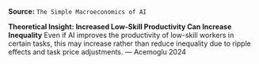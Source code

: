 **Source:** `The Simple Macroeconomics of AI`

**Theoretical Insight: Increased Low-Skill Productivity Can Increase Inequality**
Even if AI improves the productivity of low-skill workers in certain tasks, this may increase rather than reduce inequality due to ripple effects and task price adjustments. — Acemoglu 2024
